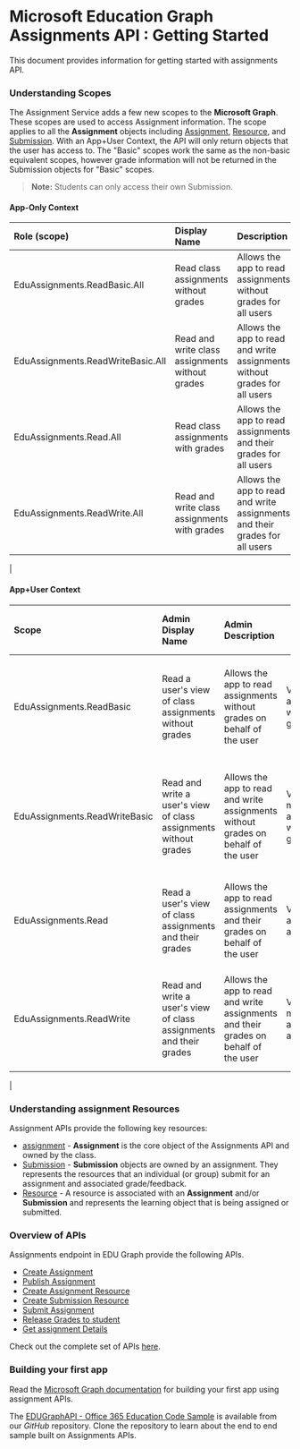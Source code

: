 # Microsoft Education Graph Assignments API :  Getting Started

 This document provides information for getting started with assignments API.

 ### Understanding Scopes

 The Assignment Service adds a few new scopes to the **Microsoft Graph**. These scopes are used to access Assignment information.  The scope applies to all the **Assignment** objects including [Assignment](./resources/educationassignment.md), [Resource](./resources/educationresource.md), and [Submission](./resources/educationsubmission.md).  With an App+User Context, the API will only return objects that the user has access to. The "Basic" scopes work the same as the non-basic equivalent scopes, however grade information will not be returned in the Submission objects for "Basic" scopes.

 >**Note:** Students can only access their own Submission.

#### App-Only Context

| Role (scope)		   | Display Name	|Description|
|:-----------------|:-------------------|:----------|
|EduAssignments.ReadBasic.All| Read class assignments without grades|Allows the app to read assignments without grades for all users|
|EduAssignments.ReadWriteBasic.All | Read and write class assignments without grades | Allows the app to read and write assignments without grades for all users|
|EduAssignments.Read.All| Read class assignments with grades | Allows the app to read assignments and their grades for all users |
|EduAssignments.ReadWrite.All | Read and write class assignments with grades | Allows the app to read and write assignments and their grades for all users |
|


#### App+User Context

| Scope		   | Admin Display Name	| Admin Description | User Consent Display name | User Consent Description |
|:-----------------|:-------------------|:----------|--------------|------------|
|EduAssignments.ReadBasic| Read a user's view of class assignments without grades | Allows the app to read assignments without grades on behalf of the user | View your assignments without grades | Allows the app to view your assignments on your behalf without seeing grades |
|EduAssignments.ReadWriteBasic|Read and write a user's view of class assignments without grades|Allows the app to read and write assignments without grades on behalf of the user|View and modify your assignments without grades|Allows the app to view and modify your assignments on your behalf without seeing grades|
|EduAssignments.Read|Read a user's view of class assignments and their grades|Allows the app to read assignments and their grades on behalf of the user|View your assignments and grades|Allows the app to view your assignments on your behalf including grades|
|EduAssignments.ReadWrite|Read and write a user's view of class assignments and their grades|Allows the app to read and write assignments and their grades on behalf of the user|View and modify your assignments and grades|Allows the app to view and modify your assignments on your behalf including  grades|
|

 ### Understanding assignment Resources

Assignment APIs provide the following key resources:

- [assignment](./resources/educationassignment.md) - **Assignment** is the core object of the Assignments API and owned by the class.
- [Submission](.resources/educationsubmission.md) - **Submission** objects are owned by an assignment. They represents the resources that an individual (or group) submit for an assignment and associated grade/feedback.
- [Resource](resources/educationresource.md) - A resource is associated with an **Assignment** and/or **Submission** and represents the learning object that is being assigned or submitted.

 ### Overview of APIs
Assignments endpoint in EDU Graph provide the following APIs.

- [Create Assignment](./api/educationclass_post_assignments.md)
- [Publish Assignment](./api/educationassignment_publish.md)
- [Create Assignment Resource](./api/educationassignment_post_resources.md)
- [Create Submission Resource](./api/educationsubmission_post_resources.md)
- [Submit Assignment](./api/educationsubmission_submit.md)   
- [Release Grades to student](./api/educationsubmission_release.md) 
- [Get assignment Details](./api/educationuser_list_assignments.md)

Check out the complete set of APIs [here](./api).


### Building your first app

Read the [Microsoft Graph documentation](https://developer.microsoft.com/en-us/graph/docs/concepts/get-started) for building your first app using assignment APIs.
 
 The [EDUGraphAPI - Office 365 Education Code Sample](https://github.com/OfficeDev/O365-EDU-AspNetMVC-Samples) is available from our _GitHub_ repository. Clone the repository to learn about the end to end sample built on Assignments APIs.

